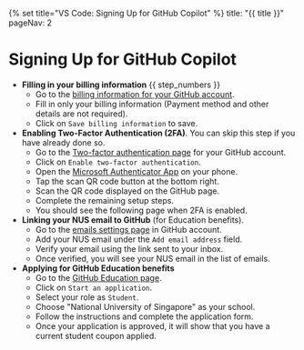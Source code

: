 {% set title="VS Code: Signing Up for GitHub Copilot" %}
<frontmatter>
  title: "{{ title }}"
  pageNav: 2
</frontmatter>

# Signing Up for GitHub Copilot

* **Filling in your billing information** {{ step_numbers }}
  * Go to the [billing information for your GitHub account](https://github.com/settings/billing/payment_information).
  * Fill in only your billing information (Payment method and other details are not required).<br>
    <pic src="images/copilotSignUp/billingInformation.png" width="200" />
  * Click on `Save billing information` to save.
* **Enabling Two-Factor Authentication (2FA)**. You can skip this step if you have already done so.
  * Go to the [Two-factor authentication page](https://github.com/settings/security) for your GitHub account.
  * Click on `Enable two-factor authentication`.
  * Open the [Microsoft Authenticator App](https://www.microsoft.com/en-us/security/mobile-authenticator-app) on your phone.
  * Tap the scan QR code button at the bottom right.<br>
    <pic src="images/copilotSignUp/scanQrCode.png" width="200" />
  * Scan the QR code displayed on the GitHub page.
  * Complete the remaining setup steps.
  * You should see the following page when 2FA is enabled.<br>
    <pic src="images/copilotSignUp/2faEnabled.png" width="200" />
* **Linking your NUS email to GitHub** (for Education benefits).
  * Go to the [emails settings page](https://github.com/settings/emails) in GitHub account.
  * Add your NUS email under the `Add email address` field.
  * Verify your email using the link sent to your inbox.
  * Once verified, you will see your NUS email in the list of emails.
* **Applying for GitHub Education benefits**
  * Go to the [GitHub Education page](https://github.com/settings/education/benefits).
  * Click on `Start an application`.
  * Select your role as `Student`.
  * Choose "National University of Singapore" as your school.
  * Follow the instructions and complete the application form.
  * Once your application is approved, it will show that you have a current student coupon applied.